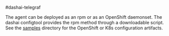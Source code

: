 #dashai-telegraf

The agent can be deployed as an rpm or as an OpenShift daemonset. The dashai configtool 
provides the rpm method through a downloadable script. See the [samples](samples/) directory for the 
OpenShift or K8s configuration artifacts. 